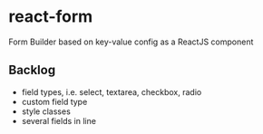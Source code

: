 # react-form
Form Builder based on key-value config as a ReactJS component

## Backlog
- field types, i.e. select, textarea, checkbox, radio
- custom field type
- style classes
- several fields in line